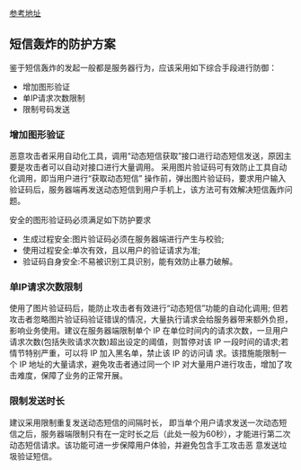 [参考地址](https://zhuanlan.zhihu.com/p/20879468)
## 短信轰炸的防护方案
鉴于短信轰炸的发起一般都是服务器行为，应该采用如下综合手段进行防御：

* 增加图形验证
* 单IP请求次数限制
* 限制号码发送


### 增加图形验证

恶意攻击者采用自动化工具，调用“动态短信获取”接口进行动态短信发送，原因主要是攻击者可以自动对接口进行大量调用。
采用图片验证码可有效防止工具自动化调用，即当用户进行“获取动态短信” 操作前，弹出图片验证码，要求用户输入验证码后，服务器端再发送动态短信到用户手机上，该方法可有效解决短信轰炸问题。

安全的图形验证码必须满足如下防护要求

* 生成过程安全:图片验证码必须在服务器端进行产生与校验;
* 使用过程安全:单次有效，且以用户的验证请求为准;
* 验证码自身安全:不易被识别工具识别，能有效防止暴力破解。


### 单IP请求次数限制

使用了图片验证码后，能防止攻击者有效进行“动态短信”功能的自动化调用;
但若攻击者忽略图片验证码验证错误的情况，大量执行请求会给服务器带来额外负担，影响业务使用。建议在服务器端限制单个 IP 在单位时间内的请求次数，一旦用户请求次数(包括失败请求次数)超出设定的阈值，则暂停对该 IP 一段时间的请求;若情节特别严重，可以将 IP 加入黑名单，禁止该 IP 的访问请 求。该措施能限制一个 IP 地址的大量请求，避免攻击者通过同一个 IP 对大量用户进行攻击，增加了攻击难度，保障了业务的正常开展。

### 限制发送时长

建议采用限制重复发送动态短信的间隔时长， 即当单个用户请求发送一次动态短信之后，服务器端限制只有在一定时长之后（此处一般为60秒），才能进行第二次动态短信请求。该功能可进一步保障用户体验，并避免包含手工攻击恶 意发送垃圾验证短信。


